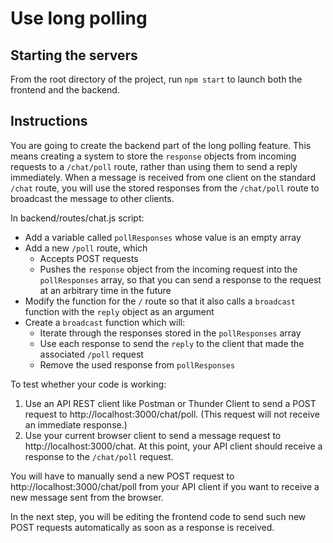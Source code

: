 # Use long polling #

## Starting the servers
From the root directory of the project, run `npm start` to launch both the frontend and the backend.

## Instructions

You are going to create the backend part of the long polling feature. This means creating a system to store the `response` objects from incoming requests to a `/chat/poll` route, rather than using them to send a reply immediately. When a message is received from one client on the standard `/chat` route, you will use the stored responses from the `/chat/poll` route to broadcast the message to other clients.

In backend/routes/chat.js script:
* Add a variable called `pollResponses` whose value is an empty array
* Add a new `/poll` route, which
  - Accepts POST requests
  - Pushes the `response` object from the incoming request into the `pollResponses` array, so that you can send a response to the request at an arbitrary time in the future
* Modify the function for the `/` route so that it also calls a `broadcast` function with the `reply` object as an argument 
* Create a `broadcast` function which will:
  - Iterate through the responses stored in the `pollResponses` array
  - Use each response to send the `reply` to the client that made the associated `/poll` request
  - Remove the used response from `pollResponses`

To test whether your code is working:
1. Use an API REST client like Postman or Thunder Client to send a POST request to http://localhost:3000/chat/poll. (This request will not receive an immediate response.)
2. Use your current browser client to send a message request to http://localhost:3000/chat. At this point, your API client should receive a response to the `/chat/poll` request.

You will have to manually send a new POST request to http://localhost:3000/chat/poll from your API client if you want to receive a new message sent from the browser.

In the next step, you will be editing the frontend code to send such new POST requests automatically as soon as a response is received.